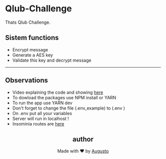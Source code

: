# Qlub-Challenge
Thats Qlub Challenge.
## Sistem functions 
+ Encrypt message 
+ Generate a AES key
+ Validate this key and decrypt message
---
## Observations 
+ Video explaining the code and showing [here](https://youtu.be/fE8GaFa0_Lw)
+ To dowload the packages use NPM install or YARN 
+ To run the app use YARN dev
+ Don't forget to change the file (.env_example) to (.env )
+ On .env put all your variables 
+ Server will run in localhost !
+ Insominia routes are [here](Insomnia_Routes)

<h2 align='center'>author</h2>
<div align='center'>
  Made with ❤️ by <a href="https://github.com/AugustoBernardes">Augusto</a>
</div>
